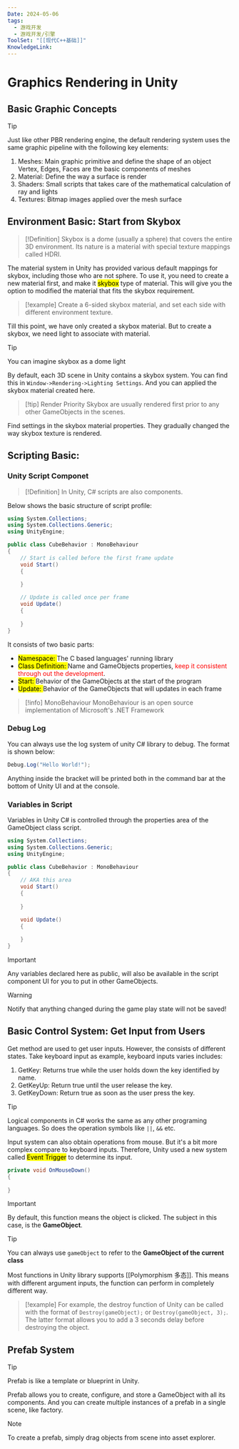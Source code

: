 ```yaml
---
Date: 2024-05-06
tags:
  - 游戏开发
  - 游戏开发/引擎
ToolSet: "[[现代C++基础]]"
KnowledgeLink:
---
```

# Graphics Rendering in Unity
## Basic Graphic Concepts

> [!tip]
> Just like other PBR rendering engine, the default rendering system uses the same graphic pipeline with the following key elements:

1. Meshes: Main graphic primitive and define the shape of an object
		Vertex, Edges, Faces are the basic components of meshes
2. Material: Define the way a surface is render
3. Shaders: Small scripts that takes care of the mathematical calculation of ray and lights
4. Textures: Bitmap images applied over the mesh surface

## Environment Basic: Start from Skybox

> [!Definition]
> Skybox is a dome (usually a sphere) that covers the entire 3D environment. Its nature is a material with special texture mappings called HDRI. 

The material system in Unity has provided various default mappings for skybox, including those who are not sphere. To use it, you need to create a new material first, and make it <mark class="hltr-purple">skybox</mark> type of material. This will give you the option to modified the material that fits the skybox requirement. 

> [!example] 
> Create a 6-sided skybox material, and set each side with different environment texture.

Till this point, we have only created a skybox material. But to create a skybox, we need light to associate with material. 

> [!tip]
> You can imagine skybox as a dome light

By default, each 3D scene in Unity contains a skybox system. You can find this in `Window->Rendering->Lighting Settings`. And you can applied the skybox material created here. 

> [!tip] Render Priority
> Skybox are usually rendered first prior to any other GameObjects in the scenes.  

Find settings in the skybox material properties. They gradually changed the way skybox texture is rendered.

## Scripting Basic: 

### Unity Script Componet

> [!Definition]
> In Unity, C# scripts are also components.

Below shows the basic structure of script profile:

```csharp
using System.Collections;
using System.Collections.Generic;
using UnityEngine;

public class CubeBehavior : MonoBehaviour
{
    // Start is called before the first frame update
    void Start()
    {
        
    }

    // Update is called once per frame
    void Update()
    {
        
    }
}
```

It consists of two basic parts: 
- <mark class="hltr-orange">Namespace: </mark> The C based languages' running library
- <mark class="hltr-yellow">Class Definition: </mark> Name and GameObjects properties, <font color="#ff0000">keep it consistent through out the development</font>.
- <mark class="hltr-green">Start: </mark> Behavior of the GameObjects at the start of the program
- <mark class="hltr-cyan">Update: </mark> Behavior of the GameObjects that will updates in each frame

> [!info] MonoBehaviour
> MonoBehaviour is an open source implementation of Microsoft's .NET Framework

### Debug Log
You can always use the log system of unity C# library to debug. The format is shown below: 

```csharp
Debug.Log("Hello World!");
```

Anything inside the bracket will be printed both in the command bar at the bottom of Unity UI and at the console. 
### Variables in Script
Variables in Unity C# is controlled through the properties area of the GameObject class script. 

```csharp
using System.Collections;
using System.Collections.Generic;
using UnityEngine;

public class CubeBehavior : MonoBehaviour
{
	// AKA this area
    void Start()
    {
        
    }

    void Update()
    {
        
    }
}
```

> [!important]
> Any variables declared here as public, will also be available in the script component UI for you to put in other GameObjects. 

> [!warning]
> Notify that anything changed during the game play state will not be saved!

## Basic Control System: Get Input from Users

Get method are used to get user inputs. However, the consists of different states. Take keyboard input as example, keyboard inputs varies includes:
1. GetKey: Returns true while the user holds down the key identified by name.
2. GetKeyUp: Return true until the user release the key.
3. GetKeyDown: Return true as soon as the user press the key.

> [!tip]
> Logical components in C# works the same as any other programing languages. So does the operation symbols like `||`, `&&` etc.

Input system can also obtain operations from mouse. But it's a bit more complex compare to keyboard inputs. Therefore, Unity used a new system called <mark class="hltr-cyan">Event Trigger</mark> to determine its input.

```csharp
private void OnMouseDown()
{
	
}
```

> [!important]
> By default, this function means the object is clicked. The subject in this case, is the **GameObject**.

> [!tip]
> You can always use `gameObject` to refer to the **GameObject of the current class**

Most functions in Unity library supports [[Polymorphism 多态]]. This means with different argument inputs, the function can perform in completely different way. 

> [!example]
> For example, the destroy function of Unity can be called with the format of `Destroy(gameObject);` or `Destroy(gameObject, 3);`. The latter format allows you to add a 3 seconds delay before destroying the object.

## Prefab System

> [!tip]
> Prefab is like a template or blueprint in Unity.

Prefab allows you to create, configure, and store a GameObject with all its components. And you can create multiple instances of a prefab in a single scene, like factory.

> [!NOTE]
> To create a prefab, simply drag objects from scene into asset explorer.